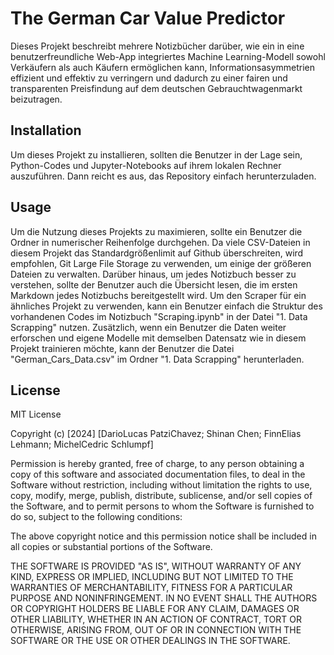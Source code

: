 # The German Car Value Predictor
Dieses Projekt beschreibt mehrere Notizbücher darüber, wie ein in eine benutzerfreundliche Web-App integriertes Machine Learning-Modell sowohl Verkäufern als auch Käufern ermöglichen kann, 
Informationsasymmetrien effizient und effektiv zu verringern und dadurch zu einer fairen und transparenten Preisfindung auf dem deutschen Gebrauchtwagenmarkt beizutragen.

## Installation
Um dieses Projekt zu installieren, sollten die Benutzer in der Lage sein, Python-Codes und Jupyter-Notebooks auf ihrem lokalen Rechner auszuführen. 
Dann reicht es aus, das Repository einfach herunterzuladen.

## Usage
Um die Nutzung dieses Projekts zu maximieren, sollte ein Benutzer die Ordner in numerischer Reihenfolge durchgehen. Da viele CSV-Dateien in diesem Projekt das Standardgrößenlimit auf Github überschreiten, wird empfohlen, Git Large File Storage zu verwenden, um einige der größeren Dateien zu verwalten. Darüber hinaus, um jedes Notizbuch besser zu verstehen, sollte der Benutzer auch die Übersicht lesen, die im ersten Markdown jedes Notizbuchs bereitgestellt wird. Um den Scraper für ein ähnliches Projekt zu verwenden, kann ein Benutzer einfach die Struktur des vorhandenen Codes im Notizbuch "Scraping.ipynb" in der Datei "1. Data Scrapping" nutzen. Zusätzlich, wenn ein Benutzer die Daten weiter erforschen und eigene Modelle mit demselben Datensatz wie in diesem Projekt trainieren möchte, kann der Benutzer die Datei "German_Cars_Data.csv" im Ordner "1. Data Scrapping" herunterladen.

## License

MIT License

Copyright (c) [2024] [DarioLucas PatziChavez; Shinan Chen; FinnElias Lehmann; MichelCedric Schlumpf]

Permission is hereby granted, free of charge, to any person obtaining a copy
of this software and associated documentation files, to deal
in the Software without restriction, including without limitation the rights
to use, copy, modify, merge, publish, distribute, sublicense, and/or sell
copies of the Software, and to permit persons to whom the Software is
furnished to do so, subject to the following conditions:

The above copyright notice and this permission notice shall be included in all
copies or substantial portions of the Software.

THE SOFTWARE IS PROVIDED "AS IS", WITHOUT WARRANTY OF ANY KIND, EXPRESS OR
IMPLIED, INCLUDING BUT NOT LIMITED TO THE WARRANTIES OF MERCHANTABILITY,
FITNESS FOR A PARTICULAR PURPOSE AND NONINFRINGEMENT. IN NO EVENT SHALL THE
AUTHORS OR COPYRIGHT HOLDERS BE LIABLE FOR ANY CLAIM, DAMAGES OR OTHER
LIABILITY, WHETHER IN AN ACTION OF CONTRACT, TORT OR OTHERWISE, ARISING FROM,
OUT OF OR IN CONNECTION WITH THE SOFTWARE OR THE USE OR OTHER DEALINGS IN THE
SOFTWARE.
